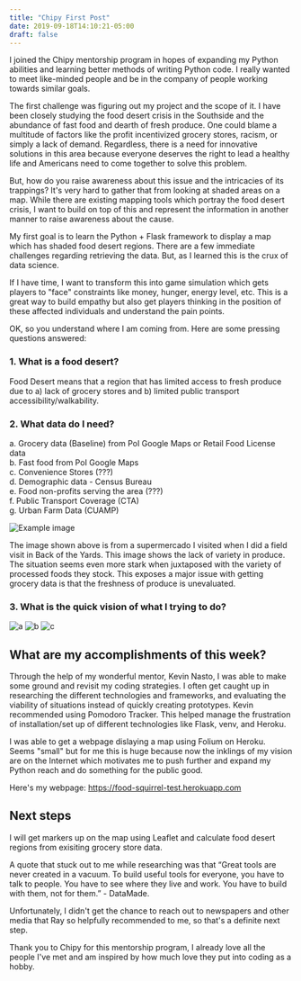 ```yaml
---
title: "Chipy First Post"
date: 2019-09-18T14:10:21-05:00
draft: false
---
```

I joined the Chipy mentorship program in hopes of expanding my Python abilities and learning better methods of writing Python code. I really wanted to meet like-minded people and be in the company of people working towards similar goals.

The first challenge was figuring out my project and the scope of it. I have been closely studying the food desert crisis in the Southside and the abundance of fast food and dearth of fresh produce. One could blame a multitude of factors like the profit incentivized grocery stores, racism, or simply a lack of demand. Regardless, there is a need for innovative solutions in this area because everyone deserves the right to lead a healthy life and Americans need to come together to solve this problem.

But, how do you raise awareness about this issue and the intricacies of its trappings? It's very hard to gather that from looking at shaded areas on a map. While there are existing mapping tools which portray the food desert crisis, I want to build on top of this and represent the information in another manner to raise awareness about the cause. 

My first goal is to learn the Python + Flask framework to display a map which has shaded food desert regions. There are a few immediate challenges regarding retrieving the data. But, as I learned this is the crux of data science.

If I have time, I want to transform this into game simulation which gets players to "face" constraints like money, hunger, energy level, etc. This is a great way to build empathy but also get players thinking in the position of these affected individuals and understand the pain points.

OK, so you understand where I am coming from. Here are some pressing questions answered:

### 1. What is a food desert?
Food Desert means that a region that has limited access to fresh produce due to a) lack of grocery stores and b) limited public transport accessibility/walkability.

### 2. What data do I need?
a. Grocery data (Baseline) from PoI Google Maps or Retail Food License data
 <br />
b. Fast food from PoI Google Maps
 <br />
c. Convenience Stores (???)
 <br />
d. Demographic data - Census Bureau 
 <br />
e. Food non-profits serving the area (???)
 <br />
f. Public Transport Coverage (CTA)
 <br />
g. Urban Farm Data (CUAMP)
 <br />

![Example image](/personal-site/supermercado.png)


The image shown above is from a supermercado I visited when I did a field visit in Back of the Yards. This image shows the lack of variety in produce. The situation seems even more stark when juxtaposed with the variety of processed foods they stock. This exposes a major issue with getting grocery data is that the freshness of produce is unevaluated.

### 3. What is the quick vision of what I trying to do?
![a](/personal-site/sketch_one.png)
![b](/personal-site/sketch_two.png)
![c](/personal-site/sketch_three.png)

## What are my accomplishments of this week?

Through the help of my wonderful mentor, Kevin Nasto, I was able to make some ground and revisit my coding strategies. I often get caught up in researching the different technologies and frameworks, and evaluating the viability of situations instead of quickly creating prototypes. Kevin recommended using Pomodoro Tracker. This helped manage the frustration of installation/set up of different technologies like Flask, venv, and Heroku.

I was able to get a webpage dislaying a map using Folium on Heroku. Seems "small" but for me this is huge because now the inklings of my vision are on the Internet which motivates me to push further and expand my Python reach and do something for the public good.

Here's my webpage: https://food-squirrel-test.herokuapp.com

## Next steps

I will get markers up on the map using Leaflet and calculate food desert regions from exisiting grocery store data.

A quote that stuck out to me while researching was that “Great tools are never created in a vacuum. To build useful tools for everyone, you have to talk to people. You have to see where they live and work. You have to build with them, not for them.” - DataMade.

Unfortunately, I didn't get the chance to reach out to newspapers and other media that Ray so helpfully recommended to me, so that's a definite next step.

Thank you to Chipy for this mentorship program, I already love all the people I've met and am inspired by how much love they put into coding as a hobby.

